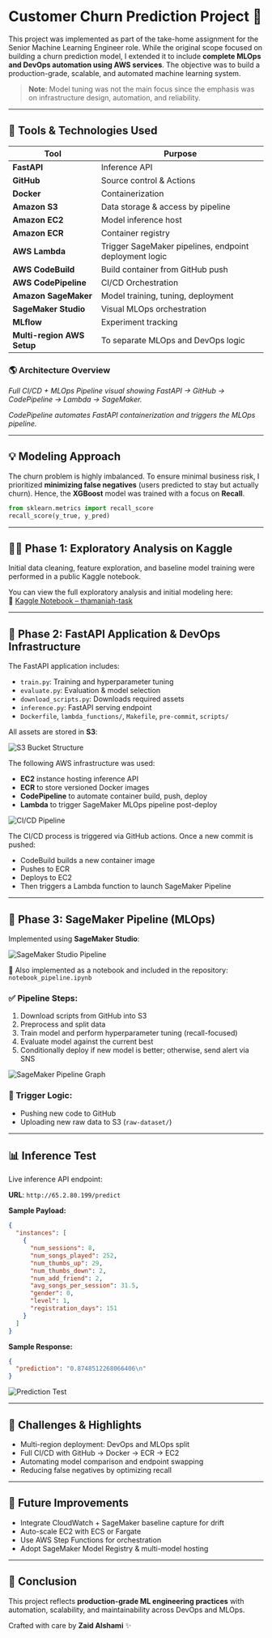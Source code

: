 # Customer Churn Prediction Project 🚀

This project was implemented as part of the take-home assignment for the Senior Machine Learning Engineer role. While the original scope focused on building a churn prediction model, I extended it to include **complete MLOps and DevOps automation using AWS services**. The objective was to build a production-grade, scalable, and automated machine learning system.

> **Note**: Model tuning was not the main focus since the emphasis was on infrastructure design, automation, and reliability.

---

## 🔧 Tools & Technologies Used

| Tool | Purpose |
|------|---------|
| **FastAPI** | Inference API |
| **GitHub** | Source control & Actions |
| **Docker** | Containerization |
| **Amazon S3** | Data storage & access by pipeline |
| **Amazon EC2** | Model inference host |
| **Amazon ECR** | Container registry |
| **AWS Lambda** | Trigger SageMaker pipelines, endpoint deployment logic |
| **AWS CodeBuild** | Build container from GitHub push |
| **AWS CodePipeline** | CI/CD Orchestration |
| **Amazon SageMaker** | Model training, tuning, deployment |
| **SageMaker Studio** | Visual MLOps orchestration |
| **MLflow** | Experiment tracking |
| **Multi-region AWS Setup** | To separate MLOps and DevOps logic |

### 🌎 Architecture Overview

*Full CI/CD + MLOps Pipeline visual showing FastAPI → GitHub → CodePipeline → Lambda → SageMaker.*

*CodePipeline automates FastAPI containerization and triggers the MLOps pipeline.*

---

## 💡 Modeling Approach

The churn problem is highly imbalanced. To ensure minimal business risk, I prioritized **minimizing false negatives** (users predicted to stay but actually churn). Hence, the **XGBoost** model was trained with a focus on **Recall**.

```python
from sklearn.metrics import recall_score
recall_score(y_true, y_pred)
```

---

## 🏋️‍♂️ Phase 1: Exploratory Analysis on Kaggle

Initial data cleaning, feature exploration, and baseline model training were performed in a public Kaggle notebook.

You can view the full exploratory analysis and initial modeling here:  
🔗 [Kaggle Notebook – thamaniah-task](https://www.kaggle.com/code/zaidali11/thamaniah-task)

---

## 🏢 Phase 2: FastAPI Application & DevOps Infrastructure

The FastAPI application includes:

- `train.py`: Training and hyperparameter tuning
- `evaluate.py`: Evaluation & model selection
- `download_scripts.py`: Downloads required assets
- `inference.py`: FastAPI serving endpoint
- `Dockerfile`, `lambda_functions/`, `Makefile`, `pre-commit`, `scripts/`

All assets are stored in **S3**:

![S3 Bucket Structure](screenshots/s3_bucket.png)

The following AWS infrastructure was used:

- **EC2** instance hosting inference API
- **ECR** to store versioned Docker images
- **CodePipeline** to automate container build, push, deploy
- **Lambda** to trigger SageMaker MLOps pipeline post-deploy

![CI/CD Pipeline](screenshots/codepipeline_devops.png)

The CI/CD process is triggered via GitHub actions. Once a new commit is pushed:
- CodeBuild builds a new container image
- Pushes to ECR
- Deploys to EC2
- Then triggers a Lambda function to launch SageMaker Pipeline

---

## 🚀 Phase 3: SageMaker Pipeline (MLOps)

Implemented using **SageMaker Studio**:

![SageMaker Studio Pipeline](screenshots/sagemaker_studio.png)

🧾 Also implemented as a notebook and included in the repository: `notebook_pipeline.ipynb`

### ✅ Pipeline Steps:
1. Download scripts from GitHub into S3
2. Preprocess and split data
3. Train model and perform hyperparameter tuning (recall-focused)
4. Evaluate model against the current best
5. Conditionally deploy if new model is better; otherwise, send alert via SNS

![SageMaker Pipeline Graph](screenshots/sagemaker_pipeline.png)

### 🔁 Trigger Logic:
- Pushing new code to GitHub
- Uploading new raw data to S3 (`raw-dataset/`)

---

## 📊 Inference Test

Live inference API endpoint:

**URL**: `http://65.2.80.199/predict`

**Sample Payload:**
```json
{
  "instances": [
    {
      "num_sessions": 8,
      "num_songs_played": 252,
      "num_thumbs_up": 29,
      "num_thumbs_down": 2,
      "num_add_friend": 2,
      "avg_songs_per_session": 31.5,
      "gender": 0,
      "level": 1,
      "registration_days": 151
    }
  ]
}
```

**Sample Response:**
```json
{
  "prediction": "0.8748512268066406\n"
}
```

![Prediction Test](screenshots/test_predication.png)

---

## 🧠 Challenges & Highlights

- Multi-region deployment: DevOps and MLOps split
- Full CI/CD with GitHub → Docker → ECR → EC2
- Automating model comparison and endpoint swapping
- Reducing false negatives by optimizing recall

---

## 🧳 Future Improvements

- Integrate CloudWatch + SageMaker baseline capture for drift
- Auto-scale EC2 with ECS or Fargate
- Use AWS Step Functions for orchestration
- Adopt SageMaker Model Registry & multi-model hosting

---

## 📖 Conclusion

This project reflects **production-grade ML engineering practices** with automation, scalability, and maintainability across DevOps and MLOps.


Crafted with care by **Zaid Alshami** ✨
